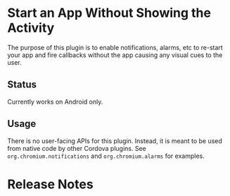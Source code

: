 # Start an App Without Showing the Activity

The purpose of this plugin is to enable notifications, alarms, etc to
re-start your app and fire callbacks without the app causing any visual
cues to the user.

## Status

Currently works on Android only.

## Usage

There is no user-facing APIs for this plugin. Instead, it is meant to be
used from native code by other Cordova plugins. See `org.chromium.notifications`
and `org.chromium.alarms` for examples.

# Release Notes

